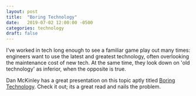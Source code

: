 ```yaml
---
layout: post
title:  "Boring Technology"
date:   2019-07-02 12:00:00 -0500
categories: technology
draft: false
---
```


I've worked in tech long enough to see a familiar game play out many times: engineers want to use the latest and greatest technology, often overlooking the maintenance cost of new tech. At the same time, they look down on 'old technology' as inferior, when the opposite is true.

Dan McKinley has a great presentation on this topic aptly titled [Boring Technology](http://boringtechnology.club/). Check it out; its a great read and nails the problem.